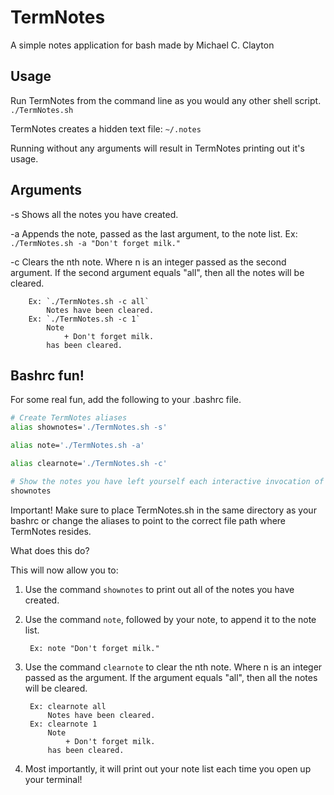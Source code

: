 TermNotes
=========

A simple notes application for bash made by Michael C. Clayton

## Usage ##

Run TermNotes from the command line as you would any other shell script.
	`./TermNotes.sh`

TermNotes creates a hidden text file: `~/.notes`

Running without any arguments will result in TermNotes printing out it's usage.

## Arguments ##

-s		Shows all the notes you have created.

-a		Appends the note, passed as the last argument, to the note list.
			Ex: `./TermNotes.sh -a "Don't forget milk."`

-c		Clears the nth note. Where n is an integer passed as the second argument. If the second argument equals "all", then all the notes will be cleared.
		
		Ex: `./TermNotes.sh -c all`
			Notes have been cleared.
		Ex: `./TermNotes.sh -c 1`
			Note
				+ Don't forget milk. 
			has been cleared.

## Bashrc fun! ##
For some real fun, add the following to your .bashrc file.

```bash
# Create TermNotes aliases
alias shownotes='./TermNotes.sh -s'

alias note='./TermNotes.sh -a'

alias clearnote='./TermNotes.sh -c'

# Show the notes you have left yourself each interactive invocation of bash
shownotes
```
<dl>
  <dt>Important! Make sure to place TermNotes.sh in the same directory as your bashrc or change the aliases to point to the correct file path where TermNotes resides.</dt>
</dl>

What does this do? 

This will now allow you to:

1. Use the command `shownotes` to print out all of the notes you have created.

2. Use the command `note`, followed by your note, to append it to the note list.

		Ex: note "Don't forget milk."

3. Use the command `clearnote` to clear the nth note. Where n is an integer passed as the argument. If the argument equals "all", then all the notes will be cleared.

		Ex: clearnote all
			Notes have been cleared.
		Ex: clearnote 1
			Note
				+ Don't forget milk. 
			has been cleared.

4. Most importantly, it will print out your note list each time you open up your terminal!

